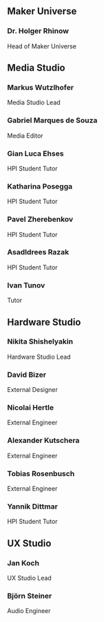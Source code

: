 ## Maker Universe

### Dr. Holger Rhinow
Head of Maker Universe

## Media Studio

### Markus Wutzlhofer
Media Studio Lead

### Gabriel Marques de Souza
Media Editor

### Gian Luca Ehses
HPI Student Tutor

### Katharina Posegga
HPI Student Tutor

### Pavel Zherebenkov
HPI Student Tutor

### AsadIdrees Razak
HPI Student Tutor

### Ivan Tunov
Tutor

## Hardware Studio

### Nikita Shishelyakin
Hardware Studio Lead

### David Bizer
External Designer

### Nicolai Hertle
External Engineer

### Alexander Kutschera
External Engineer

### Tobias Rosenbusch
External Engineer

### Yannik Dittmar
HPI Student Tutor

## UX Studio

### Jan Koch
UX Studio Lead

### Björn Steiner
Audio Engineer






